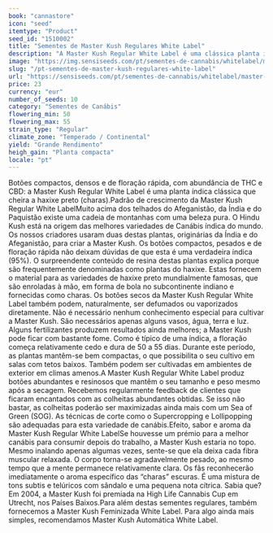 ```yaml
---
book: "cannastore"
icon: "seed"
itemtype: "Product"
seed_id: "1510002"
title: "Sementes de Master Kush Regulares White Label"
description: "A Master Kush Regular White Label é uma clássica planta índica de haxixe. Os tricomas abundantes não mentem: a Master Kush está repleta de THC e CBD."
image: "https://img.sensiseeds.com/pt/sementes-de-cannabis/whitelabel/master-kush-image.png"
slug: "/pt-sementes-de-master-kush-regulares-white-label"
url: "https://sensiseeds.com/pt/sementes-de-cannabis/whitelabel/master-kush?a_aid=cannastore"
price: 23
currency: "eur"
number_of_seeds: 10
category: "Sementes de Canábis"
flowering_min: 50
flowering_max: 55
strain_type: "Regular"
climate_zone: "Temperado / Continental"
yield: "Grande Rendimento"
heigh_gain: "Planta compacta"
locale: "pt"
---
```

Botões compactos, densos e de floração rápida, com abundância de THC e CBD: a Master Kush Regular White Label é uma planta índica clássica que cheira a haxixe preto (charas).Padrão de crescimento da Master Kush Regular White LabelMuito acima dos telhados do Afeganistão, da Índia e do Paquistão existe uma cadeia de montanhas com uma beleza pura. O Hindu Kush está na origem das melhores variedades de Canábis índica do mundo. Os nossos criadores usaram duas destas plantas, originárias da Índia e do Afeganistão, para criar a Master Kush. Os botões compactos, pesados e de floração rápida não deixam dúvidas de que esta é uma verdadeira índica (95%). O surpreendente conteúdo de resina destas plantas explica porque são frequentemente denominadas como plantas do haxixe. Estas fornecem o material para as variedades de haxixe preto mundialmente famosas, que são enroladas à mão, em forma de bola no subcontinente indiano e fornecidas como charas. Os botões secos da Master Kush Regular White Label também podem, naturalmente, ser defumados ou vaporizados diretamente. Não é necessário nenhum conhecimento especial para cultivar a Master Kush. São necessários apenas alguns vasos, água, terra e luz. Alguns fertilizantes produzem resultados ainda melhores; a Master Kush pode ficar com bastante fome. Como é típico de uma índica, a floração começa relativamente cedo e dura de 50 a 55 dias. Durante este período, as plantas mantêm-se bem compactas, o que possibilita o seu cultivo em salas com tetos baixos. Também podem ser cultivadas em ambientes de exterior em climas amenos.A Master Kush Regular White Label produz botões abundantes e resinosos que mantêm o seu tamanho e peso mesmo após a secagem. Recebemos regularmente feedback de clientes que ficaram encantados com as colheitas abundantes obtidas. Se isso não bastar, as colheitas poderão ser maximizadas ainda mais com um Sea of Green (SOG). As técnicas de corte como o Supercropping e Lollipopping são adequadas para esta variedade de canábis.Efeito, sabor e aroma da Master Kush Regular White LabelSe houvesse um prémio para a melhor canábis para consumir depois do trabalho, a Master Kush estaria no topo. Mesmo inalando apenas algumas vezes, sente-se que ela deixa cada fibra muscular relaxada. O corpo torna-se agradavelmente pesado, ao mesmo tempo que a mente permanece relativamente clara. Os fãs reconhecerão imediatamente o aroma específico das “charas” escuras. É uma mistura de tons subtis e telúricos com sândalo e uma pequena nota cítrica. Sabia que?Em 2004, a Master Kush foi premiada na High Life Cannabis Cup em Utrecht, nos Países Baixos.Para além destas sementes regulares, também fornecemos a Master Kush Feminizada White Label. Para algo ainda mais simples, recomendamos Master Kush Automática White Label.
